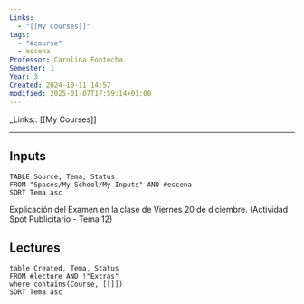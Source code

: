 ```yaml
---
Links:
  - "[[My Courses]]"
tags:
  - "#course"
  - escena
Professor: Carolina Fontecha
Semester: 1
Year: 3
Created: 2024-10-11 14:57
modified: 2025-01-07T17:59:14+01:00
---
```

\_Links::  [[My Courses]]
___

## Inputs
```dataview
TABLE Source, Tema, Status
FROM "Spaces/My School/My Inputs" AND #escena 
SORT Tema asc
```
Explicación del Examen en la clase de Viernes 20 de diciembre. (Actividad Spot Publicitario - Tema 12)


## Lectures
```dataview
table Created, Tema, Status
FROM #lecture AND !"Extras"
where contains(Course, [[]])
SORT Tema asc
```

